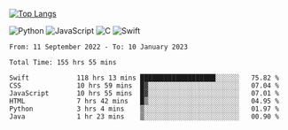 
<!-- ![ezcv logo](https://raw.githubusercontent.com/adammgerber/images/main/Welcome.png) -->

[![Top Langs](https://github-readme-stats.vercel.app/api/top-langs/?username=adammgerber&layout=compact)](https://github.com/anuraghazra/github-readme-stats)

![Python](https://img.shields.io/badge/python-3670A0?style=for-the-badge&logo=python&logoColor=ffdd54)
![JavaScript](https://img.shields.io/badge/javascript-%23323330.svg?style=for-the-badge&logo=javascript&logoColor=%23F7DF1E)
![C](https://img.shields.io/badge/c-%2300599C.svg?style=for-the-badge&logo=c&logoColor=white)
![Swift](https://img.shields.io/badge/swift-F54A2A?style=for-the-badge&logo=swift&logoColor=white)


<!--📊 &nbsp;**Time spent coding**-->

<!--START_SECTION:waka-->

```text
From: 11 September 2022 - To: 10 January 2023

Total Time: 155 hrs 55 mins

Swift            118 hrs 13 mins ███████████████████░░░░░░   75.82 %
CSS              10 hrs 59 mins  █▓░░░░░░░░░░░░░░░░░░░░░░░   07.04 %
JavaScript       10 hrs 55 mins  █▓░░░░░░░░░░░░░░░░░░░░░░░   07.01 %
HTML             7 hrs 42 mins   █▒░░░░░░░░░░░░░░░░░░░░░░░   04.95 %
Python           3 hrs 4 mins    ▒░░░░░░░░░░░░░░░░░░░░░░░░   01.97 %
Java             1 hr 23 mins    ▒░░░░░░░░░░░░░░░░░░░░░░░░   00.90 %
```

<!--END_SECTION:waka-->

